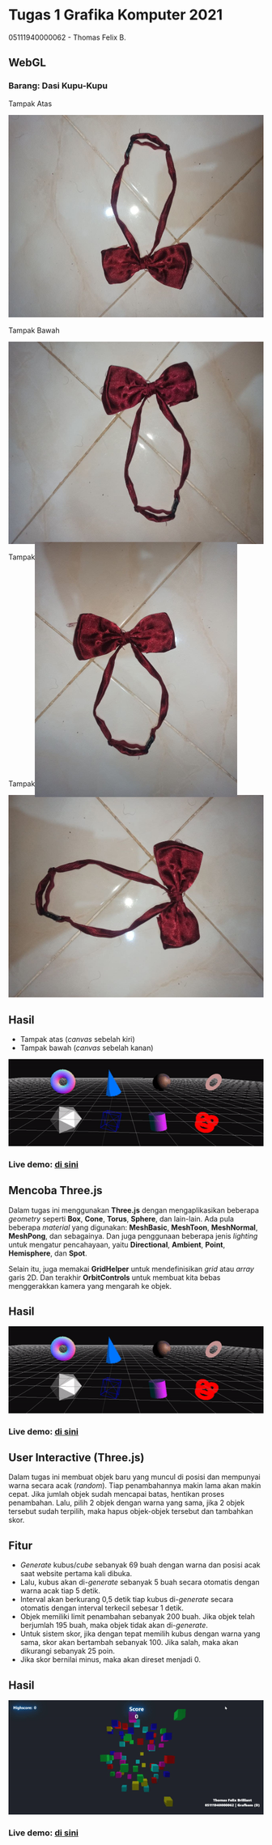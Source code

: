 # Tugas 1 Grafika Komputer 2021

05111940000062 - Thomas Felix B.

## WebGL

### Barang: Dasi Kupu-Kupu

Tampak Atas

<img src="https://github.com/cg2021d/tugas-1-ThomasFel/blob/main/img/bawah.jpg" height="400">

Tampak Bawah

<img src="https://github.com/cg2021d/tugas-1-ThomasFel/blob/main/img/atas.jpg" height="400">

Tampak Kiri

<img src="https://github.com/cg2021d/tugas-1-ThomasFel/blob/main/img/kiri.jpg" height="400" style="transform: rotate(90deg)">

Tampak Kanan

<img src="https://github.com/cg2021d/tugas-1-ThomasFel/blob/main/img/kanan.jpg" height="400">

## Hasil

- Tampak atas (*canvas* sebelah kiri)
- Tampak bawah (*canvas* sebelah kanan)

<img src="https://github.com/cg2021d/tugas-1-ThomasFel/blob/main/img/ss.gif">

### Live demo: [di sini](https://cg2021d.github.io/tugas-1-ThomasFel/Tugas%201%20-%20WebGL/ "Goto di sini")

## Mencoba Three.js

Dalam tugas ini menggunakan **Three.js** dengan mengaplikasikan beberapa *geometry* seperti **Box**, **Cone**, **Torus**, **Sphere**, dan lain-lain. Ada pula beberapa *material* yang digunakan: **MeshBasic**, **MeshToon**, **MeshNormal**, **MeshPong**, dan sebagainya. Dan juga penggunaan beberapa jenis *lighting* untuk mengatur pencahayaan, yaitu **Directional**, **Ambient**, **Point**, **Hemisphere**, dan **Spot**.

Selain itu, juga memakai **GridHelper** untuk mendefinisikan *grid* atau *array* garis 2D. Dan terakhir **OrbitControls** untuk membuat kita bebas menggerakkan kamera yang mengarah ke objek.

## Hasil

<img src="https://github.com/cg2021d/tugas-1-ThomasFel/blob/main/img/ss2.gif">

### Live demo: [di sini](https://cg2021d.github.io/tugas-1-ThomasFel/Tugas%202%20-%20Mencoba%20Three.js/ "Goto di sini")

## User Interactive (Three.js)

Dalam tugas ini membuat objek baru yang muncul di posisi dan mempunyai warna secara acak (*random*). Tiap penambahannya makin lama akan makin cepat. Jika jumlah objek sudah mencapai batas, hentikan proses penambahan. Lalu, pilih 2 objek dengan warna yang sama, jika 2 objek tersebut sudah terpilih, maka hapus objek-objek tersebut dan tambahkan skor.

## Fitur

- *Generate* kubus/*cube* sebanyak 69 buah dengan warna dan posisi acak saat website pertama kali dibuka.
- Lalu, kubus akan di-*generate* sebanyak 5 buah secara otomatis dengan warna acak tiap 5 detik.
- Interval akan berkurang 0,5 detik tiap kubus di-*generate* secara otomatis dengan interval terkecil sebesar 1 detik.
- Objek memiliki limit penambahan sebanyak 200 buah. Jika objek telah berjumlah 195 buah, maka objek tidak akan di-*generate*.
- Untuk sistem skor, jika dengan tepat memilih kubus dengan warna yang sama, skor akan bertambah sebanyak 100. Jika salah, maka akan dikurangi sebanyak 25 poin.
- Jika skor bernilai minus, maka akan direset menjadi 0.

## Hasil

<img src="https://github.com/cg2021d/tugas-1-ThomasFel/blob/main/img/ss3.gif">

### Live demo: [di sini](https://cg2021d.github.io/tugas-1-ThomasFel/Tugas%203%20-%20User%20Interactive%20(Three.js)/ "Goto di sini")